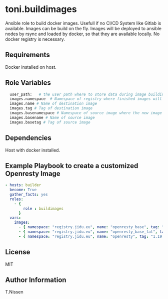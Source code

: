 toni.buildimages
===========

Ansible role to build docker images. Usefull if no CI/CD System like Gitlab is available.
Images can be build on the fly. Images will be deployed to ansible nodes by rsync and loaded by docker, so that they are available locally.
No docker registry is necessary.

Requirements
------------

Docker installed on host. 

Role Variables
--------------

```bash
  user_path:   # the user path where to store data during image building process. 
  images.namespace  # Namespace of registry where finished images will be referenced to
  images.name # Name of destination image
  images.tag # Tag of destination image
  images.basenamespace # Namespace of source image where the new image will be based on. (Namespace found in docker registry (p.e. DockerHub,...)
  images.basename # Name of source image
  images.basetag # Tag of source image
```

Dependencies
------------

Host with docker installed.

Example Playbook to create a customized Openresty Image
----------------------------------------------------

```yaml
- hosts: builder
  become: True
  gather_facts: yes
  roles:
    - {
        role : buildimages
      }
  vars:
    images:
      - { namespace: "registry.jidu.eu", name: "openresty_base", tag: "1.19.3.1", basenamespace: "", basename: "alpine", basetag: "3.12" }
      - { namespace: "registry.jidu.eu", name: "openresty_base_fat", tag: "1.19.3.1-alpine-fat", basenamespace: "", basename: "openresty_base", basetag: "1.19.3.1" }
      - { namespace: "registry.jidu.eu", name: "openresty", tag: "1.19.3.1-alpine-fat", basenamespace: "", basename: "openresty_base_fat", basetag: "1.19.3.1-alpine-fat" }
```

License
-------

MIT

Author Information
------------------

T.Nissen
